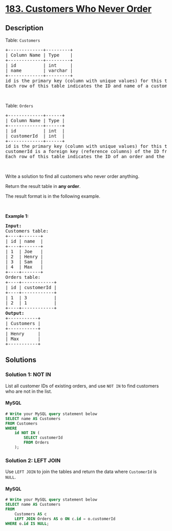 # [183. Customers Who Never Order](https://leetcode.com/problems/customers-who-never-order)

## Description

<!-- description:start -->

<p>Table: <code>Customers</code></p>

<pre>
+-------------+---------+
| Column Name | Type    |
+-------------+---------+
| id          | int     |
| name        | varchar |
+-------------+---------+
id is the primary key (column with unique values) for this table.
Each row of this table indicates the ID and name of a customer.
</pre>

<p>&nbsp;</p>

<p>Table: <code>Orders</code></p>

<pre>
+-------------+------+
| Column Name | Type |
+-------------+------+
| id          | int  |
| customerId  | int  |
+-------------+------+
id is the primary key (column with unique values) for this table.
customerId is a foreign key (reference columns) of the ID from the Customers table.
Each row of this table indicates the ID of an order and the ID of the customer who ordered it.
</pre>

<p>&nbsp;</p>

<p>Write a solution to find all customers who never order anything.</p>

<p>Return the result table in <strong>any order</strong>.</p>

<p>The result format is in the following example.</p>

<p>&nbsp;</p>
<p><strong class="example">Example 1:</strong></p>

<pre>
<strong>Input:</strong> 
Customers table:
+----+-------+
| id | name  |
+----+-------+
| 1  | Joe   |
| 2  | Henry |
| 3  | Sam   |
| 4  | Max   |
+----+-------+
Orders table:
+----+------------+
| id | customerId |
+----+------------+
| 1  | 3          |
| 2  | 1          |
+----+------------+
<strong>Output:</strong> 
+-----------+
| Customers |
+-----------+
| Henry     |
| Max       |
+-----------+
</pre>

<!-- description:end -->

## Solutions

<!-- solution:start -->

### Solution 1: NOT IN

List all customer IDs of existing orders, and use `NOT IN` to find customers who are not in the list.

#### MySQL

```sql
# Write your MySQL query statement below
SELECT name AS Customers
FROM Customers
WHERE
    id NOT IN (
        SELECT customerId
        FROM Orders
    );
```

### Solution 2: LEFT JOIN

Use `LEFT JOIN` to join the tables and return the data where `CustomerId` is `NULL`.

#### MySQL

```sql
# Write your MySQL query statement below
SELECT name AS Customers
FROM
    Customers AS c
    LEFT JOIN Orders AS o ON c.id = o.customerId
WHERE o.id IS NULL;
```
<!-- solution:end -->

<!-- problem:end -->